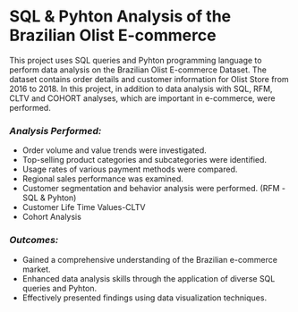 # SQL & Pyhton Analysis of the Brazilian Olist E-commerce
This project uses SQL queries and Pyhton programming language to perform data analysis on the Brazilian Olist E-commerce Dataset. The dataset contains order details and customer information for Olist Store from 2016 to 2018.  In this project, in addition to data analysis with SQL, RFM, CLTV and COHORT analyses, which are important in e-commerce, were performed.

### *Analysis Performed:*
* Order volume and value trends were investigated.
* Top-selling product categories and subcategories were identified.
* Usage rates of various payment methods were compared.
* Regional sales performance was examined.
* Customer segmentation and behavior analysis were performed. (RFM -SQL & Pyhton)
* Customer Life Time Values-CLTV
* Cohort Analysis

### *Outcomes:*
* Gained a comprehensive understanding of the Brazilian e-commerce market.
* Enhanced data analysis skills through the application of diverse SQL queries and Pyhton.
* Effectively presented findings using data visualization techniques.


